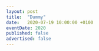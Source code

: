 ```yaml
---
layout: post
title:  "Dummy"
date:   2020-07-19 10:00:00 +0100
eventDate: 2020
published: false
advertised: false
---
```



